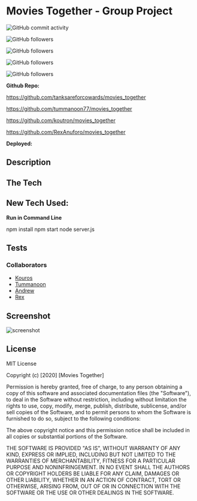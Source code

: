# Movies Together - Group Project

![GitHub commit activity](https://img.shields.io/github/commit-activity/w/tanksareforcowards/movies_together)

![GitHub followers](https://img.shields.io/github/followers/tummanoon77?label=Follow%20Tummanoon&style=social)

![GitHub followers](https://img.shields.io/github/followers/tanksareforcowards?label=Follow%20Andrew&style=social)

![GitHub followers](https://img.shields.io/github/followers/koutron?label=Follow%20Kouros&style=social)

![GitHub followers](https://img.shields.io/github/followers/RexAnuforo?label=Follow%20Rex&style=social)

**Github Repo:**

https://github.com/tanksareforcowards/movies_together

https://github.com/tummanoon77/movies_together

https://github.com/koutron/movies_together

https://github.com/RexAnuforo/movies_together

**Deployed:**

## Description

## The Tech

## New Tech Used:

**Run in Command Line**

npm install 
npm start
node server.js

## Tests

### Collaborators
* [Kouros](https://github.com/koutron)
* [Tummanoon](https://github.com/tummanoon77) 
* [Andrew](https://github.com/tanksareforcowards)
* [Rex](https://github.com/RexAnuforo)

## Screenshot

![screenshot](https://imgur.com/a/IaxlhvA)

## License

MIT License

Copyright (c) [2020] [Movies Together]

Permission is hereby granted, free of charge, to any person obtaining a copy
of this software and associated documentation files (the "Software"), to deal
in the Software without restriction, including without limitation the rights
to use, copy, modify, merge, publish, distribute, sublicense, and/or sell
copies of the Software, and to permit persons to whom the Software is
furnished to do so, subject to the following conditions:

The above copyright notice and this permission notice shall be included in all
copies or substantial portions of the Software.

THE SOFTWARE IS PROVIDED "AS IS", WITHOUT WARRANTY OF ANY KIND, EXPRESS OR
IMPLIED, INCLUDING BUT NOT LIMITED TO THE WARRANTIES OF MERCHANTABILITY,
FITNESS FOR A PARTICULAR PURPOSE AND NONINFRINGEMENT. IN NO EVENT SHALL THE
AUTHORS OR COPYRIGHT HOLDERS BE LIABLE FOR ANY CLAIM, DAMAGES OR OTHER
LIABILITY, WHETHER IN AN ACTION OF CONTRACT, TORT OR OTHERWISE, ARISING FROM,
OUT OF OR IN CONNECTION WITH THE SOFTWARE OR THE USE OR OTHER DEALINGS IN THE
SOFTWARE.